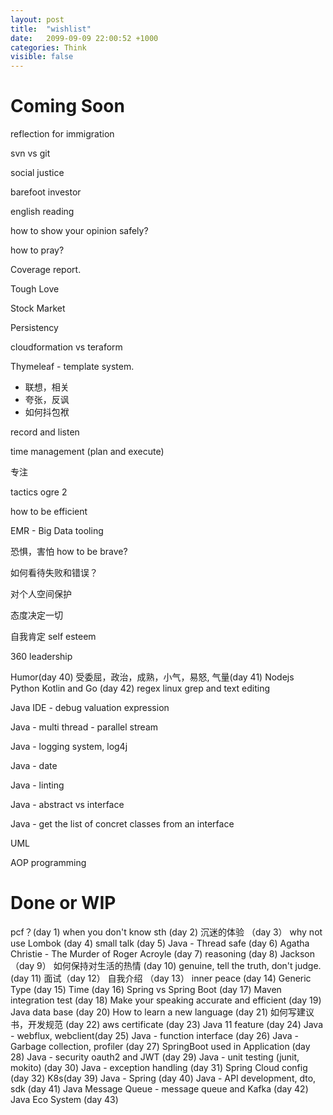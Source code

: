 ```yaml
---
layout: post
title:  "wishlist"
date:   2099-09-09 22:00:52 +1000
categories: Think
visible: false
---
```


Coming Soon
================

reflection for immigration

svn vs git

social justice

barefoot investor 

english reading

how to show your opinion safely?

how to pray?

Coverage report.

Tough Love

Stock Market

Persistency

cloudformation vs teraform

Thymeleaf - template system.
- 联想，相关
- 夸张，反讽
- 如何抖包袱

record and listen

time management (plan and execute)

专注

tactics ogre 2

how to be efficient

EMR - Big Data tooling

恐惧，害怕 how to be brave?

如何看待失败和错误？

对个人空间保护

态度决定一切

自我肯定 self esteem

360 leadership

Humor(day 40)
受委屈，政治，成熟，小气，易怒, 气量(day 41)
Nodejs Python Kotlin and Go (day 42)
regex
linux grep and text editing

Java IDE - debug valuation expression

Java - multi thread - parallel stream

Java - logging system, log4j

Java - date

Java - linting

Java - abstract vs interface

Java - get the list of concret classes from an interface

UML

AOP programming

Done or WIP
===================
pcf？(day 1)
when you don't know sth (day 2)
沉迷的体验 （day 3）
why not use Lombok (day 4)
small talk (day 5)
Java - Thread safe (day 6)
Agatha Christie - The Murder of Roger Acroyle (day 7)
reasoning (day 8)
Jackson （day 9）
如何保持对生活的热情 (day 10)
genuine, tell the truth, don't judge. (day 11)
面试（day 12）
自我介绍 （day 13）
inner peace (day 14)
Generic Type (day 15)
Time (day 16)
Spring vs Spring Boot (day 17)
Maven integration test (day 18)
Make your speaking accurate and efficient (day 19)
Java data base (day 20)
How to learn a new language (day 21)
如何写建议书，开发规范 (day 22)
aws certificate (day 23)
Java 11 feature (day 24)
Java - webflux, webclient(day 25)
Java - function interface (day 26)
Java - Garbage collection, profiler (day 27)
SpringBoot used in Application (day 28)
Java - security oauth2 and JWT (day 29)
Java - unit testing (junit, mokito) (day 30)
Java - exception handling (day 31)
Spring Cloud config (day 32)
K8s(day 39)
Java - Spring (day 40)
Java - API development, dto, sdk (day 41)
Java Message Queue - message queue and Kafka (day 42)
Java Eco System (day 43)